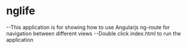 nglife
======
--This application is for showing how to use Angularjs ng-route for navigation between different views
--Double click index.html to run the application
